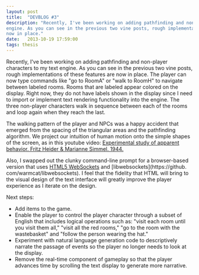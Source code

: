 ```yaml
---
layout: post
title:  "DEVBLOG #3"
description: "Recently, I've been working on adding pathfinding and non-player characters to my text
engine. As you can see in the previous two vine posts, rough implementations of these features are
now in place."
date:   2013-10-19 17:59:00
tags: thesis
---
```

Recently, I've been working on adding pathfinding and non-player characters to my text engine. As
you can see in the previous two vine posts, rough implementations of these features are now in
place. The player can now type commands like "go to RoomA" or "walk to RoomH" to navigate between
labeled rooms. Rooms that are labeled appear colored on the display. Right now, they do not have
labels shown in the display since I need to import or implement text rendering functionality into
the engine. The three non-player characters walk in sequence between each of the rooms and loop
again when they reach the last.

The walking pattern of the player and NPCs was a happy accident that emerged from the spacing of the
triangular areas and the pathfinding algorithm. We project our intuition of human motion onto the
simple shapes of the screen, as in this youtube video: [Experimental study of apparent behavior.
Fritz Heider & Marianne Simmel. 1944.](http://www.youtube.com/watch?v=n9TWwG4SFWQ)

Also, I swapped out the clunky command-line prompt for a browser-based version that uses [HTML5
WebSockets](https://developer.mozilla.org/en-US/docs/WebSockets) and [libwebsockets](https://github.
com/warmcat/libwebsockets). I feel that the fidelity that HTML will bring to the visual design of
the text interface will greatly improve the player experience as I iterate on the design.

Next steps:

* Add items to the game.
* Enable the player to control the player character through a subset of English that includes
logical operations such as: "visit each room until you visit them all," "visit all the red rooms,"
"go to the room with the wastebasket" and "follow the person wearing the hat."
* Experiment with natural language generation code to descriptively narrate the passage of events so
the player no longer needs to look at the display.
* Remove the real-time component of gameplay so that the player advances time by scrolling the text
display to generate more narrative.

